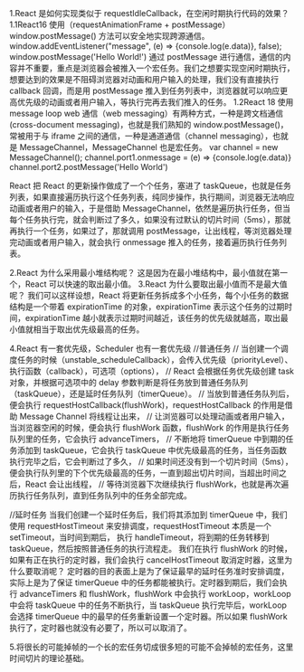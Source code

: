1.React 是如何实现类似于 requestIdleCallback，在空闲时期执行代码的效果？
1.1React16 使用（requestAnimationFrame + postMessage）
window.postMessage() 方法可以安全地实现跨源通信。
window.addEventListener("message", (e) => {console.log(e.data)}, false);
window.postMessage('Hello World!')
通过 postMessage 进行通信，通信的内容并不重要，重点是浏览器会被推入一个宏任务。我们之想要实现空闲时期执行，想要达到的效果是不阻碍浏览器对动画和用户输入的处理，我们没有直接执行 callback 回调，而是用 postMessage 推入到任务列表中，浏览器就可以响应更高优先级的动画或者用户输入，等执行完再去我们推入的任务。
1.2React 18 使用 message loop
web 通信（web messaging）有两种方式，一种是跨文档通信(cross-document messaging)，也就是我们熟知的 window.postMessage()，常被用于与 iframe 之间的通信，一种是通道通信（channel messaging），也就是 MessageChannel，MessageChannel 也是宏任务。
var channel = new MessageChannel();
channel.port1.onmessage = (e) => {console.log(e.data)}
channel.port2.postMessage('Hello World')

React 把 React 的更新操作做成了一个个任务，塞进了 taskQueue，也就是任务列表，如果直接遍历执行这个任务列表，纯同步操作，执行期间，浏览器无法响应动画或者用户的输入，于是借助 MessageChannel，依然是遍历执行任务，但当每个任务执行完，就会判断过了多久，如果没有过默认的切片时间（5ms），那就再执行一个任务，如果过了，那就调用 postMessage，让出线程，等浏览器处理完动画或者用户输入，就会执行 onmessage 推入的任务，接着遍历执行任务列表。

2.React 为什么采用最小堆结构呢？
这是因为在最小堆结构中，最小值就在第一个，React 可以快速的取出最小值。
3.React 为什么要取出最小值而不是最大值呢？
我们可以这样设想，React 将更新任务拆成多个小任务，每个小任务的数据结构是一个带着 expirationTime 的对象，expirationTime 表示这个任务的过期时间，expirationTime 越小就表示过期时间越近，该任务的优先级就越高，取出最小值就相当于取出优先级最高的任务。

4.React 有一套优先级，Scheduler 也有一套优先级
//普通任务
// 当创建一个调度任务的时候（unstable_scheduleCallback），会传入优先级（priorityLevel）、执行函数（callback），可选项（options），
// React 会根据任务优先级创建 task 对象，并根据可选项中的 delay 参数判断是将任务放到普通任务队列（taskQueue），还是延时任务队列（timerQueue）。
// 当放到普通任务队列后，便会执行 requestHostCallback(flushWork)，requestHostCallback 的作用是借助 Message Channel 将线程让出来，
// 让浏览器可以处理动画或者用户输入，当浏览器空闲的时候，便会执行 flushWork 函数，flushWork 的作用是执行任务队列里的任务，它会执行 advanceTimers，
// 不断地将 timerQueue 中到期的任务添加到 taskQueue，它会执行 taskQueue 中优先级最高的任务，当任务函数执行完毕之后，它会判断过了多久，
// 如果时间还没有到一个切片时间（5ms），便会执行队列里的下个优先级最高的任务，一直到超出切片时间，当超出时间之后，React 会让出线程，
// 等待浏览器下次继续执行 flushWork，也就是再次遍历执行任务队列，直到任务队列中的任务全部完成。

//延时任务
当我们创建一个延时任务后，我们将其添加到 timerQueue 中，我们使用 requestHostTimeout 来安排调度，requestHostTimeout 本质是一个 setTimeout，当时间到期后，
执行 handleTimeout，将到期的任务转移到 taskQueue，然后按照普通任务的执行流程走。
我们在执行 flushWork 的时候，如果有正在执行的定时器，我们会执行 cancelHostTimeout 取消定时器，这里为什么要取消呢？
定时器的目的表面上是为了保证最早的延时任务准时安排调度，实际上是为了保证 timerQueue 中的任务都能被执行。定时器到期后，我们会执行 advanceTimers 和 flushWork，flushWork 中会执行 workLoop，workLoop 中会将 taskQueue 中的任务不断执行，当 taskQueue 执行完毕后，workLoop 会选择 timerQueue 中的最早的任务重新设置一个定时器。所以如果 flushWork 执行了，定时器也就没有必要了，所以可以取消了。

5.将很长的可能掉帧的一个长的宏任务切成很多短的可能不会掉帧的宏任务，这里时间切片的理论基础。
